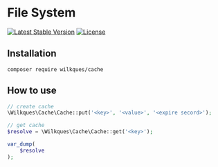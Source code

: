 # File System

[![Latest Stable Version](https://poser.pugx.org/wilkques/cache/v/stable)](https://packagist.org/packages/wilkques/cache)
[![License](https://poser.pugx.org/wilkques/cache/license)](https://packagist.org/packages/wilkques/cache)

## Installation
`composer require wilkques/cache`

## How to use
```php
// create cache
\Wilkques\Cache\Cache::put('<key>', '<value>', '<expire secord>');

// get cache
$resolve = \Wilkques\Cache\Cache::get('<key>');

var_dump(
    $resolve
);
```